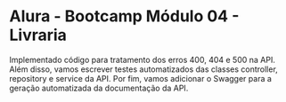 # Alura - Bootcamp Módulo 04 - Livraria 

<p>Implementado código para tratamento dos erros 400, 404 e 500 na API. Além disso, vamos escrever testes automatizados das classes controller, repository e 
service da API. Por fim, vamos adicionar o Swagger para a geração automatizada da documentação da API.
 
